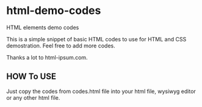 html-demo-codes
===============

HTML elements demo codes

This is a simple snippet of basic HTML codes to use for HTML and CSS demostration.
Feel free to add more codes.

Thanks a lot to html-ipsum.com.

HOW To USE
----------

Just copy the codes from codes.html file into your html file, wysiwyg editor or any other html file.
